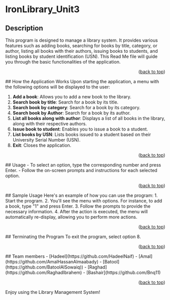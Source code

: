 # IronLibrary_Unit3

## Description
This program is designed to manage a library system. It provides various features such as adding books, searching for books by title, category, or author, listing all books with their authors, issuing books to students, and listing books by student identification (USN). This Read Me file will guide you through the basic functionalities of the application.

<p align="right">(<a href="#readme-top">back to top</a>)</p>
<!-- How the Application Works -->
## How the Application Works
Upon starting the application, a menu with the following options will be displayed to the user:

1. **Add a book**: Allows you to add a new book to the library.
2. **Search book by title**: Search for a book by its title.
3. **Search book by category**: Search for a book by its category.
4. **Search book by Author**: Search for a book by its author.
5. **List all books along with author**: Displays a list of all books in the library, along with their respective authors.
6. **Issue book to student**: Enables you to issue a book to a student.
7. **List books by USN**: Lists books issued to a student based on their University Serial Number (USN).
8. **Exit**: Closes the application.

<p align="right">(<a href="#readme-top">back to top</a>)</p>
<!-- Usage -->
## Usage
- To select an option, type the corresponding number and press Enter.
- Follow the on-screen prompts and instructions for each selected option.

<p align="right">(<a href="#readme-top">back to top</a>)</p>
<!-- Sample Usage -->
## Sample Usage
Here's an example of how you can use the program:
1. Start the program.
2. You'll see the menu with options. For instance, to add a book, type "1" and press Enter.
3. Follow the prompts to provide the necessary information.
4. After the action is executed, the menu will automatically re-display, allowing you to perform more actions.

<p align="right">(<a href="#readme-top">back to top</a>)</p>
<!-- Terminating the Program -->
## Terminating the Program
To exit the program, select option 8.

<p align="right">(<a href="#readme-top">back to top</a>)</p>
<!-- Team members -->
## Team members
- [Hadeel](https://github.com/HadeelNaif)
- [Amal](https://github.com/AmalHassanAlmaabady)
- [Batool](https://github.com/BatoolAlSowaiq))
- [Raghad](https://github.com/RaghadIbrahem)
- [Bashair](https://github.com/Bnq11)

<p align="right">(<a href="#readme-top">back to top</a>)</p>


Enjoy using the Library Management System!
